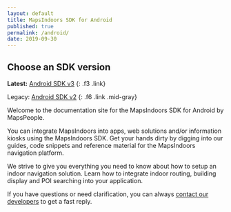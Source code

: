 ```yaml
---
layout: default
title: MapsIndoors SDK for Android
published: true
permalink: /android/
date: 2019-09-30
---
```


## Choose an SDK version

**Latest:** [Android SDK v3](/android/v3/)
{: .f3 .link}

Legacy: [Android SDK v2](/ios/v2/)
{: .f6 .link .mid-gray}

Welcome to the documentation site for the MapsIndoors SDK for Android by MapsPeople.

You can integrate MapsIndoors into apps, web solutions and/or information kiosks using the MapsIndoors SDK. Get your hands dirty by digging into our guides, code snippets and reference material for the MapsIndoors navigation platform.

We strive to give you everything you need to know about how to setup an indoor navigation solution. Learn how to integrate indoor routing, building display and POI searching into your application.

If you have questions or need clarification, you can always [contact our developers](https://mapspeople.com/support) to get a fast reply.
